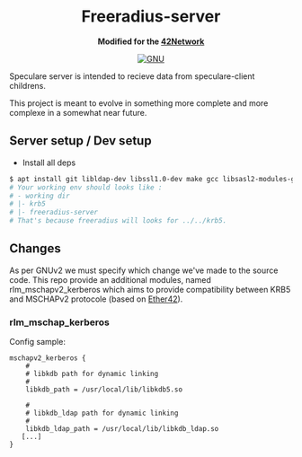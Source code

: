 <div align="center">
  <h1>Freeradius-server</h1>
  <p>
    <strong>Modified for the <a href="https://www.42.fr/42-network/">42Network</a></strong>
  </p>
  <p>

[![GNU](https://img.shields.io/badge/license-GNU%202-blue.svg)](LICENSE)

  </p>
</div>

Speculare server is intended to recieve data from speculare-client childrens.

This project is meant to evolve in something more complete and more complexe in a somewhat near future.

Server setup / Dev setup
--------------------------

- Install all deps
```bash
$ apt install git libldap-dev libssl1.0-dev make gcc libsasl2-modules-gssapi-mit ldap-utils libtalloc-dev
# Your working env should looks like :
# - working dir
# |- krb5
# |- freeradius-server
# That's because freeradius will looks for ../../krb5.
```

Changes
--------------------------
As per GNUv2 we must specify which change we've made to the source code. 
This repo provide an additional modules, named rlm_mschapv2_kerberos which aims to provide compatibility between KRB5 and MSCHAPv2 protocole (based on [Ether42](https://github.com/ether42/freeradius-ldap-kerberos)).

### rlm_mschap_kerberos
Config sample:
```
mschapv2_kerberos {
	#
	# libkdb path for dynamic linking
	#
	libkdb_path = /usr/local/lib/libkdb5.so

	#
	# libkdb_ldap path for dynamic linking
	#
	libkdb_ldap_path = /usr/local/lib/libkdb_ldap.so
   [...]
}
```